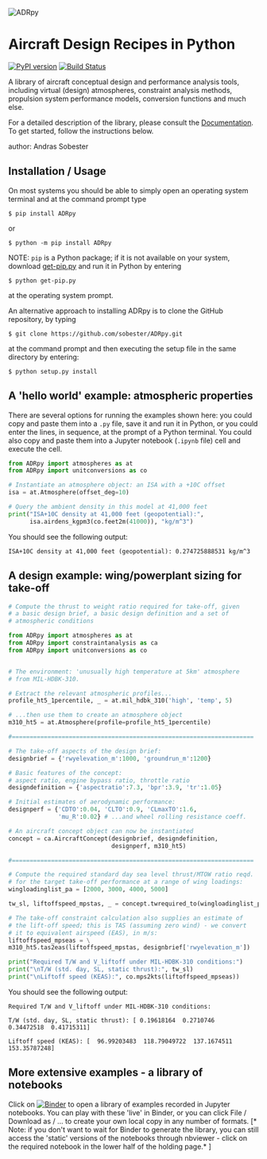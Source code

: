 ![ADRpy](https://github.com/sobester/ADRpy/raw/master/docs/ADRpy/ADRpy_splash.png)

Aircraft Design Recipes in Python
=================================

[![PyPI version](https://badge.fury.io/py/ADRpy.svg)](https://badge.fury.io/py/ADRpy)
[![Build Status](https://travis-ci.com/sobester/ADRpy.svg?branch=master)](https://travis-ci.com/sobester/ADRpy)

A library of aircraft conceptual design and performance analysis tools, including
virtual (design) atmospheres, constraint analysis methods, propulsion system 
performance models, conversion functions and much else.

For a detailed description of the library, please consult the
[Documentation](https://adrpy.readthedocs.io/en/latest/). To get started,
follow the instructions below.

author: Andras Sobester

Installation / Usage
--------------------

On most systems you should be able to simply open an operating system terminal
and at the command prompt type

    $ pip install ADRpy
    
or

    $ python -m pip install ADRpy
    
NOTE: `pip` is a Python package; if it is not available on your system, download
[get-pip.py](https://bootstrap.pypa.io/get-pip.py) and run it in Python by entering

    $ python get-pip.py
    
at the operating system prompt.

An alternative approach to installing ADRpy is to clone the GitHub repository, by typing

    $ git clone https://github.com/sobester/ADRpy.git

at the command prompt and then executing the setup file in the same directory by entering:

    $ python setup.py install

    
A 'hello world' example: atmospheric properties
-----------------------------------------------

There are several options for running the examples shown here: you could copy and paste them 
into a `.py` file, save it and run it in Python, or you could enter the lines, in sequence,
at the prompt of a Python terminal. You could also copy and paste them into a Jupyter notebook
(`.ipynb` file) cell and execute the cell.

```python
from ADRpy import atmospheres as at
from ADRpy import unitconversions as co

# Instantiate an atmosphere object: an ISA with a +10C offset
isa = at.Atmosphere(offset_deg=10)

# Query the ambient density in this model at 41,000 feet 
print("ISA+10C density at 41,000 feet (geopotential):", 
      isa.airdens_kgpm3(co.feet2m(41000)), "kg/m^3")
```

You should see the following output:

    ISA+10C density at 41,000 feet (geopotential): 0.274725888531 kg/m^3

A design example: wing/powerplant sizing for take-off
-----------------------------------------------------

```python
# Compute the thrust to weight ratio required for take-off, given
# a basic design brief, a basic design definition and a set of 
# atmospheric conditions

from ADRpy import atmospheres as at
from ADRpy import constraintanalysis as ca
from ADRpy import unitconversions as co


# The environment: 'unusually high temperature at 5km' atmosphere
# from MIL-HDBK-310. 

# Extract the relevant atmospheric profiles...
profile_ht5_1percentile, _ = at.mil_hdbk_310('high', 'temp', 5)

# ...then use them to create an atmosphere object 
m310_ht5 = at.Atmosphere(profile=profile_ht5_1percentile)

#====================================================================

# The take-off aspects of the design brief:
designbrief = {'rwyelevation_m':1000, 'groundrun_m':1200}

# Basic features of the concept:
# aspect ratio, engine bypass ratio, throttle ratio 
designdefinition = {'aspectratio':7.3, 'bpr':3.9, 'tr':1.05}

# Initial estimates of aerodynamic performance:
designperf = {'CDTO':0.04, 'CLTO':0.9, 'CLmaxTO':1.6,
              'mu_R':0.02} # ...and wheel rolling resistance coeff.

# An aircraft concept object can now be instantiated
concept = ca.AircraftConcept(designbrief, designdefinition,
                             designperf, m310_ht5)

#====================================================================

# Compute the required standard day sea level thrust/MTOW ratio reqd.
# for the target take-off performance at a range of wing loadings:
wingloadinglist_pa = [2000, 3000, 4000, 5000]

tw_sl, liftoffspeed_mpstas, _ = concept.twrequired_to(wingloadinglist_pa)

# The take-off constraint calculation also supplies an estimate of
# the lift-off speed; this is TAS (assuming zero wind) - we convert 
# it to equivalent airspeed (EAS), in m/s:
liftoffspeed_mpseas = \
m310_ht5.tas2eas(liftoffspeed_mpstas, designbrief['rwyelevation_m'])

print("Required T/W and V_liftoff under MIL-HDBK-310 conditions:")
print("\nT/W (std. day, SL, static thrust):", tw_sl)
print("\nLiftoff speed (KEAS):", co.mps2kts(liftoffspeed_mpseas))
```

You should see the following output:

    Required T/W and V_liftoff under MIL-HDBK-310 conditions:

    T/W (std. day, SL, static thrust): [ 0.19618164  0.2710746   0.34472518  0.41715311]

    Liftoff speed (KEAS): [  96.99203483  118.79049722  137.1674511   153.35787248]


More extensive examples - a library of notebooks
------------------------------------------------

Click on [![Binder](https://mybinder.org/badge.svg)](https://mybinder.org/v2/gh/sobester/ADRpy/master?filepath=/docs/ADRpy/notebooks) to open a library of examples recorded in Jupyter notebooks. You can play
with these 'live' in Binder, or you can click File / Download as / ... to create your own local 
copy in any number of formats. [* Note: if you don't want to wait for Binder to generate the library,
you can still access the 'static' versions of the notebooks through nbviewer - click on the required
notebook in the lower half of the holding page.* ]
